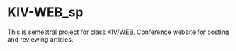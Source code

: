 # KIV-WEB_sp

This is semestral project for class KIV/WEB.
Conference website for posting and reviewing articles.